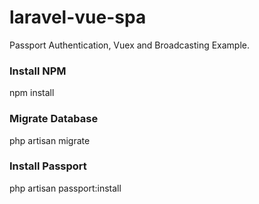 # laravel-vue-spa

Passport Authentication, Vuex and Broadcasting Example.

### Install NPM
npm install

### Migrate Database
php artisan migrate

### Install Passport
php artisan passport:install
